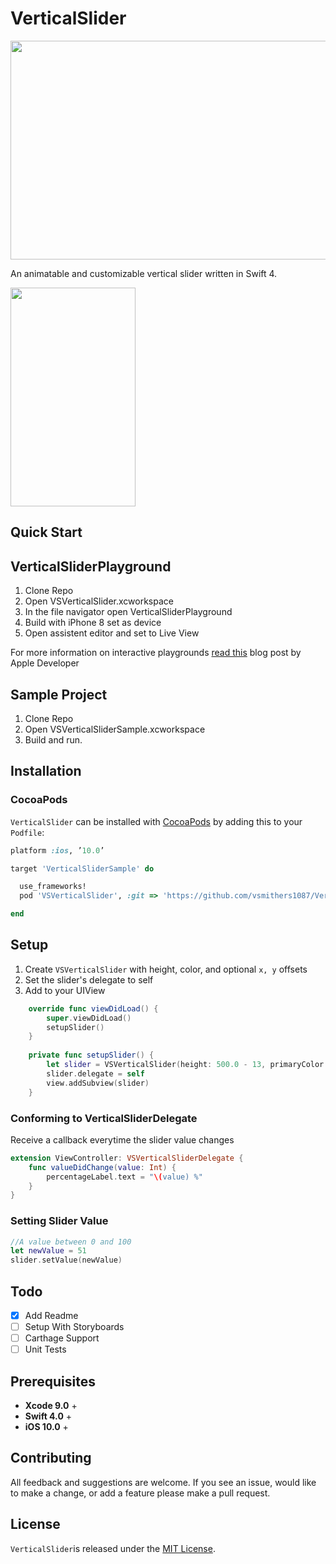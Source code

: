 # VerticalSlider

<img src="https://github.com/vsmithers1087/VerticalSlider/blob/master/ReadmeImages/sliders.png" height="350" width="700">

An animatable and customizable vertical slider written in Swift 4.

<img src="https://github.com/vsmithers1087/VerticalSlider/blob/master/ReadmeImages/demo.gif" height="350" width="200">

## Quick Start

## VerticalSliderPlayground
1. Clone Repo
2. Open VSVerticalSlider.xcworkspace
3. In the file navigator open VerticalSliderPlayground
4. Build with iPhone 8 set as device
5. Open assistent editor and set to Live View

For more information on interactive playgrounds [read this]() blog post by Apple Developer

## Sample Project
1. Clone Repo
2. Open VSVerticalSliderSample.xcworkspace 
3. Build and run.

## Installation
### CocoaPods
`VerticalSlider` can be installed with [CocoaPods]() by adding this to your `Podfile`:
```Ruby
platform :ios, ’10.0’

target 'VerticalSliderSample' do

  use_frameworks!
  pod 'VSVerticalSlider', :git => 'https://github.com/vsmithers1087/VerticalSlider.git'

end
```

## Setup
1. Create `VSVerticalSlider` with height, color, and optional `x, y` offsets
2. Set the slider's delegate to self
3. Add to your UIView
```swift
    override func viewDidLoad() {
        super.viewDidLoad()
        setupSlider()
    }
    
    private func setupSlider() {
        let slider = VSVerticalSlider(height: 500.0 - 13, primaryColor: UIColor.red, offsetX: 20, offsetY: 40.0)
        slider.delegate = self
        view.addSubview(slider)
    }
```
### Conforming to VerticalSliderDelegate
Receive a callback everytime the slider value changes
```swift
extension ViewController: VSVerticalSliderDelegate {
    func valueDidChange(value: Int) {
        percentageLabel.text = "\(value) %"
    }
}
```
### Setting Slider Value
```swift
//A value between 0 and 100
let newValue = 51
slider.setValue(newValue)
```

## Todo
- [x] Add Readme
- [ ] Setup With Storyboards
- [ ] Carthage Support
- [ ] Unit Tests

## Prerequisites
- **Xcode 9.0** +
- **Swift 4.0** +
- **iOS 10.0** +

## Contributing
All feedback and suggestions are welcome. If you see an issue, would like to make a change, or add a feature please make a pull request.

## License
`VerticalSlider`is released under the [MIT License](LICENSE).

